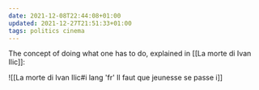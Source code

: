 ```yaml
---
date: 2021-12-08T22:44:08+01:00
updated: 2021-12-27T21:51:33+01:00
tags: politics cinema
---
```

The concept of doing what one has to do, explained in [[La morte di Ivan Ilic]]:

![[La morte di Ivan Ilic#i lang 'fr' Il faut que jeunesse se passe i]]